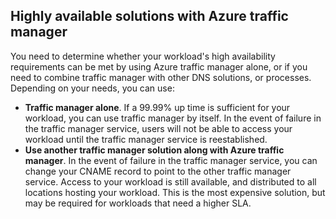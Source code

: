 ## Highly available solutions with Azure traffic manager
You need to determine whether your workload's high availability requirements can be met by using Azure traffic manager alone, or if you need to combine traffic manager with other DNS solutions, or processes. Depending on your needs, you can use:

* **Traffic manager alone**. If a 99.99% up time is sufficient for your workload, you can use traffic manager by itself. In the event of failure in the traffic manager service, users will not be able to access your workload until the traffic manager service is reestablished.
* **Use another traffic manager solution along with Azure traffic manager**. In the event of failure in the traffic manager service, you can change your CNAME record to point to the other traffic manager service. Access to your workload is still available, and distributed to all locations hosting your workload. This is the most expensive solution, but may be required for workloads that need a higher SLA.